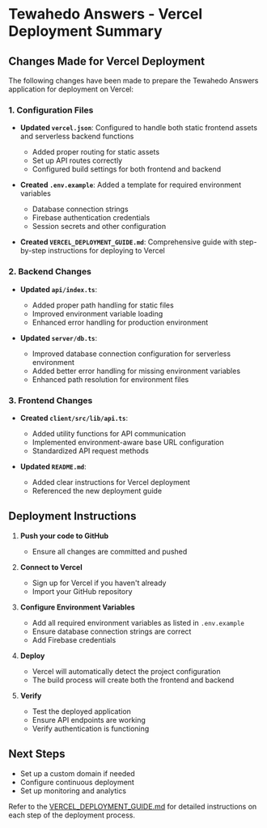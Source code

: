 # Tewahedo Answers - Vercel Deployment Summary

## Changes Made for Vercel Deployment

The following changes have been made to prepare the Tewahedo Answers application for deployment on Vercel:

### 1. Configuration Files

- **Updated `vercel.json`**: Configured to handle both static frontend assets and serverless backend functions
  - Added proper routing for static assets
  - Set up API routes correctly
  - Configured build settings for both frontend and backend

- **Created `.env.example`**: Added a template for required environment variables
  - Database connection strings
  - Firebase authentication credentials
  - Session secrets and other configuration

- **Created `VERCEL_DEPLOYMENT_GUIDE.md`**: Comprehensive guide with step-by-step instructions for deploying to Vercel

### 2. Backend Changes

- **Updated `api/index.ts`**:
  - Added proper path handling for static files
  - Improved environment variable loading
  - Enhanced error handling for production environment

- **Updated `server/db.ts`**:
  - Improved database connection configuration for serverless environment
  - Added better error handling for missing environment variables
  - Enhanced path resolution for environment files

### 3. Frontend Changes

- **Created `client/src/lib/api.ts`**:
  - Added utility functions for API communication
  - Implemented environment-aware base URL configuration
  - Standardized API request methods

- **Updated `README.md`**:
  - Added clear instructions for Vercel deployment
  - Referenced the new deployment guide

## Deployment Instructions

1. **Push your code to GitHub**
   - Ensure all changes are committed and pushed

2. **Connect to Vercel**
   - Sign up for Vercel if you haven't already
   - Import your GitHub repository

3. **Configure Environment Variables**
   - Add all required environment variables as listed in `.env.example`
   - Ensure database connection strings are correct
   - Add Firebase credentials

4. **Deploy**
   - Vercel will automatically detect the project configuration
   - The build process will create both the frontend and backend

5. **Verify**
   - Test the deployed application
   - Ensure API endpoints are working
   - Verify authentication is functioning

## Next Steps

- Set up a custom domain if needed
- Configure continuous deployment
- Set up monitoring and analytics

Refer to the [VERCEL_DEPLOYMENT_GUIDE.md](VERCEL_DEPLOYMENT_GUIDE.md) for detailed instructions on each step of the deployment process.